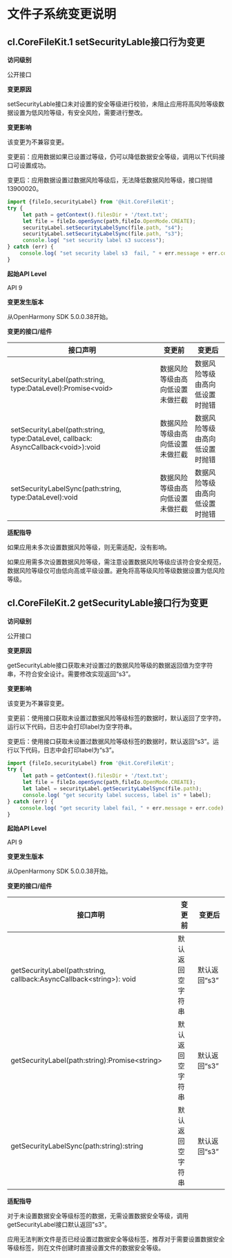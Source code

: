 # 文件子系统变更说明

## cl.CoreFileKit.1 setSecurityLable接口行为变更

**访问级别**

公开接口

**变更原因**

setSecurityLable接口未对设置的安全等级进行校验，未阻止应用将高风险等级数据设置为低风险等级，有安全风险，需要进行整改。

**变更影响**

该变更为不兼容变更。

变更前：应用数据如果已设置过等级，仍可以降低数据安全等级，调用以下代码接口可设置成功。

变更后：应用数据设置过数据风险等级后，无法降低数据风险等级，接口抛错13900020。

```ts
import {fileIo,securityLabel} from '@kit.CoreFileKit';
try {
     let path = getContext().filesDir + '/text.txt';
     let file = fileIo.openSync(path,fileIo.OpenMode.CREATE);
     securityLabel.setSecurityLabelSync(file.path, "s4");
     securityLabel.setSecurityLabelSync(file.path, "s3");
     console.log( "set security label s3 success");
} catch (err) {
    console.log( "set security label s3  fail, " + err.message + err.code);
}
```

**起始API Level**

API 9

**变更发生版本**

从OpenHarmony SDK 5.0.0.38开始。

**变更的接口/组件**

| 接口声明 | 变更前 | 变更后 |
| ------------------------------------------------------------ | --------- | ------ |
| setSecurityLabel(path:string, type:DataLevel):Promise&lt;void&gt; | 数据风险等级由高向低设置未做拦截 | 数据风险等级由高向低设置时抛错 |
| setSecurityLabel(path:string, type:DataLevel, callback: AsyncCallback&lt;void&gt;):void          | 数据风险等级由高向低设置未做拦截 | 数据风险等级由高向低设置时抛错 |
| setSecurityLabelSync(path:string, type:DataLevel):void       | 数据风险等级由高向低设置未做拦截 | 数据风险等级由高向低设置时抛错 |

**适配指导**

如果应用未多次设置数据风险等级，则无需适配，没有影响。

如果应用需多次设置数据风险等级，需注意设置数据风险等级应该符合安全规范，数据风险等级仅可由低向高或平级设置。避免将高等级风险等级数据设置为低风险等级。

## cl.CoreFileKit.2 getSecurityLable接口行为变更

**访问级别**

公开接口

**变更原因**

getSecurityLable接口获取未对设置过的数据风险等级的数据返回值为空字符串，不符合安全设计。需要修改实现返回“s3”。

**变更影响**

该变更为不兼容变更。

变更前：使用接口获取未设置过数据风险等级标签的数据时，默认返回了空字符。运行以下代码，日志中会打印label为空字符串。

变更后：使用接口获取未设置过数据风险等级标签的数据时，默认返回“s3”。运行以下代码，日志中会打印label为“s3”。

```ts
import {fileIo,securityLabel} from '@kit.CoreFileKit';
try {
     let path = getContext().filesDir + '/text.txt';
     let file = fileIo.openSync(path,fileIo.OpenMode.CREATE);
     let label = securityLabel.getSecurityLabelSync(file.path);
     console.log( "get security label success, label is" + label);
} catch (err) {
    console.log( "get security label fail, " + err.message + err.code);
}
```

**起始API Level**

API 9

**变更发生版本**

从OpenHarmony SDK 5.0.0.38开始。

**变更的接口/组件**

| 接口声明 | 变更前 | 变更后 |
| ------------------------------------------------------------ | --------- | ------ |
| getSecurityLabel(path:string, callback:AsyncCallback&lt;string&gt;): void | 默认返回空字符串 | 默认返回“s3” |
| getSecurityLabel(path:string):Promise&lt;string&gt; | 默认返回空字符串 | 默认返回“s3” |
| getSecurityLabelSync(path:string):string | 默认返回空字符串 | 默认返回“s3” |

**适配指导**

对于未设置数据安全等级标签的数据，无需设置数据安全等级，调用getSecurityLabel接口默认返回"s3"。

应用无法判断文件是否已经设置过数据安全等级标签，推荐对于需要设置数据安全等级标签，则在文件创建时直接设置文件的数据安全等级。
